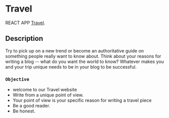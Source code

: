 # Travel

REACT APP [Travel]().

## Description

Try to pick up on a new trend or become an authoritative guide on something people really want to know about. Think about your reasons for writing a blog -- what do you want the world to know? Whatever makes you and your trip unique needs to be in your blog to be successful.

### `Objective`

-   welcome to our Travel website
-   Write from a unique point of view. 
-   Your point of view is your specific reason for writing a travel piece
-   Be a good reader.
-   Be honest.
